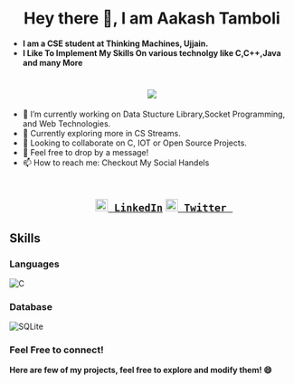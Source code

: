 <h1 align="center"> Hey there 👋, I am Aakash Tamboli</h1>

- **I am a CSE student at Thinking Machines, Ujjain.**
- **I Like To Implement My Skills On various technolgy like C,C++,Java and many More**

<h1 align="center">
  <a href="https://git.io/typing-svg">
    <img src="https://readme-typing-svg.herokuapp.com?size=21&lines=I+am+Technology+Geek;Love+To+Work+Around+with+DS+Algo">
  </a>
</h1>

- 🔭 I’m currently working on Data Stucture Library,Socket Programming, and Web Technologies. 
- 🌱 Currently exploring more in CS Streams.
- 👯 Looking to collaborate on C, IOT or Open Source Projects.
- 💬 Feel free to drop by a message!
- 📫 How to reach me: Checkout My Social Handels<br>

<h2 align="center">
  <code>
    <a href="https://www.linkedin.com/in/aakash-tamboli-a53b08212" title="LinkedIn Profile"><img width="22" src="https://github.com/zumrudu-anka/zumrudu-anka/blob/master/images/linkedin.svg"> LinkedIn</a></code>  
  <code><a href="https://twitter.com/AakashTamboli11" title="Twitter"><img width="22" src="https://upload.wikimedia.org/wikipedia/sco/9/9f/Twitter_bird_logo_2012.svg"> Twitter </a></code>
  
</h2>


## Skills

### Languages
<p float="left">
<img alt="C" src="https://img.shields.io/badge/c-%2300599C.svg?style=for-the-badge&logo=c&logoColor=white"/>
  
 
</p>

### Database
<p float="left">
<img alt="SQLite" src ="https://img.shields.io/badge/sqlite-%2307405e.svg?style=for-the-badge&logo=sqlite&logoColor=white"/>
</p>


### Feel Free to connect!

**Here are few of my projects, feel free to explore and modify them! 😄**
<!--
Here are some ideas to get you started:

- 🔭 I’m currently working on ...
- 🌱 I’m currently learning ...
- 👯 I’m looking to collaborate on ...
- 🤔 I’m looking for help with ...
- 💬 Ask me about ...
- 📫 How to reach me: ...
- 😄 Pronouns: ...
- ⚡ Fun fact: ...
-->
